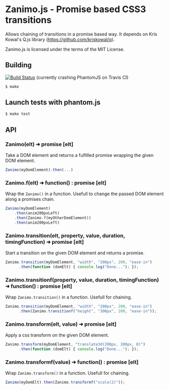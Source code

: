 # Zanimo.js - Promise based CSS3 transitions

Allows chaining of transitions in a promise based way.
It depends on Kris Kowal's Q.js library (https://github.com/kriskowal/q).

Zanimo.js is licensed under the terms of the MIT License.

## Building

[![Build Status](https://secure.travis-ci.org/peutetre/Zanimo.png?branch=Q)](http://travis-ci.org/peutetre/Zanimo) (currently crashing PhantomJS on Travis CI)

~~~ sh
$ make
~~~

## Launch tests with phantom.js

~~~ sh
$ make test
~~~

## API

### Zanimo(elt) ➜  promise [elt]

Take a DOM element and returns a fulfilled promise wrapping the given DOM element.

~~~ javascript
Zanimo(myDomElement).then(...)
~~~

### Zanimo.f(elt) ➜  function() : promise [elt]

Wrap the `Zanimo()` in a function.
Usefull to change the passed DOM element along a promises chain.

~~~ javascript
Zanimo(myDomElement)
    .then(anim200pxLeft)
    .then(Zanimo.f(myOtherDomElement))
    .then(anim200pxLeft)
~~~

### Zanimo.transition(elt, property, value, duration, timingFunction)  ➜  promise [elt]

Start a transition on the given DOM element and returns a promise.

~~~ javascript
Zanimo.transition(myDomElement, "width", "200px", 200, "ease-in")
      .then(function (domElt) { console.log("Done..."); });
~~~

### Zanimo.transitionf(property, value, duration, timingFunction)  ➜  function() : promise [elt]

Wrap `Zanimo.transition()` in a function.
Usefull for chaining.

~~~ javascript
Zanimo.transition(myDomElement, "width", "200px", 200, "ease-in")
      .then(Zanimo.transitionf("height", "300px", 200, "ease-in"));
~~~

### Zanimo.transform(elt, value)  ➜  promise [elt]

Apply a css transform on the given DOM element.

~~~ javascript
Zanimo.transform(myDomElement, "translate3d(200px, 200px, 0)")
      .then(function (domElt) { console.log("Done..."); });
~~~

### Zanimo.transformf(value)  ➜  function() : promise [elt]

Wrap `Zanimo.transform()` in a function.
Usefull for chaining.

~~~ javascript
Zanimo(myDomElt).then(Zanimo.transformf("scale(2)"));
~~~
